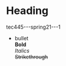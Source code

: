 # Heading <br/>
tec445---spring21---1 <br/>
- bullet <br/>
**Bold** <br/>
*Italics* <br/>
~~Strikethrough~~ <br/> 

